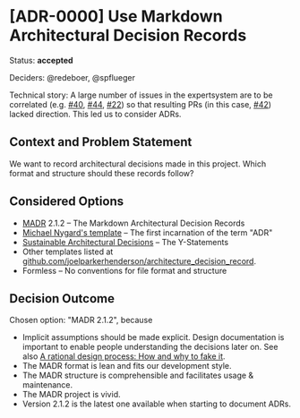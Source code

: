 <!-- cSpell:ignore ADRs, joelparkerhenderson, MADR, Nygard's -->

# [ADR-0000] Use Markdown Architectural Decision Records

Status: **accepted**

Deciders: @redeboer, @spflueger

Technical story:
A large number of issues in the expertsystem are to be correlated (e.g. [#40](https://github.com/ComPWA/expertsystem/issues/40), [#44](https://github.com/ComPWA/expertsystem/issues/44), [#22](https://github.com/ComPWA/expertsystem/issues/22)) so that resulting PRs (in this case, [#42](https://github.com/ComPWA/expertsystem/pull/42)) lacked direction. This led us to consider ADRs.

## Context and Problem Statement

We want to record architectural decisions made in this project.
Which format and structure should these records follow?

## Considered Options

- [MADR](https://adr.github.io/madr/) 2.1.2 – The Markdown Architectural Decision Records
- [Michael Nygard's template](http://thinkrelevance.com/blog/2011/11/15/documenting-architecture-decisions) – The first incarnation of the term "ADR"
- [Sustainable Architectural Decisions](https://www.infoq.com/articles/sustainable-architectural-design-decisions) – The Y-Statements
- Other templates listed at [github.com/joelparkerhenderson/architecture_decision_record](https://github.com/joelparkerhenderson/architecture_decision_record).
- Formless – No conventions for file format and structure

## Decision Outcome

Chosen option: "MADR 2.1.2", because

- Implicit assumptions should be made explicit.
  Design documentation is important to enable people understanding the decisions later on.
  See also [A rational design process: How and why to fake it](https://doi.org/10.1109/TSE.1986.6312940).
- The MADR format is lean and fits our development style.
- The MADR structure is comprehensible and facilitates usage & maintenance.
- The MADR project is vivid.
- Version 2.1.2 is the latest one available when starting to document ADRs.
